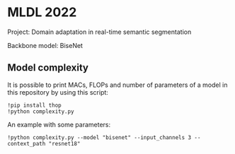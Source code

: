 # MLDL 2022

Project: Domain adaptation in real-time semantic segmentation

Backbone model: BiseNet

## Model complexity

It is possible to print MACs, FLOPs and number of parameters of a model in this repository by using this script:
```
!pip install thop
!python complexity.py
```
An example with some parameters:
```
!python complexity.py --model "bisenet" --input_channels 3 --context_path "resnet18"
```
